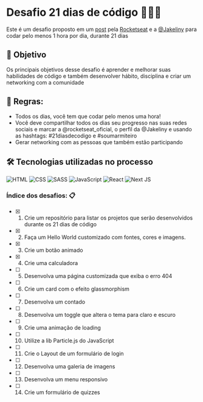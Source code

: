 # Desafio 21 dias de código 💪🏾🚀

Este é um desafio proposto em um [post](https://www.instagram.com/p/ChTBg1BpLGU/) pela [Rocketseat](https://www.rocketseat.com.br/) e a [@Jakeliny](https://jakeliny.com.br/) para codar pelo menos 1 hora por dia, durante 21 dias

## 🎯 Objetivo

Os principais objetivos desse desafio é aprender e melhorar suas habilidades de código e também desenvolver hábito, disciplina e criar um networking com a comunidade

## 🧾 Regras:

- Todos os dias, você tem que codar pelo menos uma hora!
- Você deve compartilhar todos os dias seu progresso nas suas redes sociais e marcar a @rocketseat_oficial, o perfil da @Jakeliny e usando as hashtags: #21diasdecodigo e  #soumarmiteiro
- Gerar networking com as pessoas que também estão participando

## 🛠️ Tecnologias utilizadas no processo
 ![HTML](https://img.shields.io/badge/HTML5-E34F26?style=for-the-badge&logo=html5&logoColor=white) ![CSS](https://img.shields.io/badge/CSS3-1572B6?style=for-the-badge&logo=css3&logoColor=white) ![SASS](https://img.shields.io/badge/Sass-CC6699?style=for-the-badge&logo=sass&logoColor=white) ![JavaScript](https://img.shields.io/badge/JavaScript-323330?style=for-the-badge&logo=javascript&logoColor=F7DF1E) ![React](https://img.shields.io/badge/React-20232A?style=for-the-badge&logo=react&logoColor=61DAFB) ![Next JS](https://img.shields.io/badge/next.js-000000?style=for-the-badge&logo=nextdotjs&logoColor=white)

 ### Índice dos desafios: 📋

- [x] 1. Crie um repositório para listar os projetos que serão desenvolvidos durante os 21 dias de código
- [x] 2. Faça um Hello World customizado com fontes, cores e imagens.
- [x] 3. Crie um botão animado
- [x] 4. Crie uma calculadora
- [ ] 5. Desenvolva uma página customizada que exiba o erro 404
- [ ] 6. Crie um card com o efeito glassmorphism
- [ ] 7. Desenvolva um contado
- [ ] 8. Desenvolva um toggle que altera o tema para claro e escuro
- [ ] 9. Crie uma animação de loading
- [ ] 10. Utilize a lib Particle.js do JavaScript
- [ ] 11. Crie o Layout de um formulário de login
- [ ] 12. Desenvolva uma galeria de imagens
- [ ] 13. Desenvolva um menu responsivo
- [ ] 14. Crie um formulário de quizzes